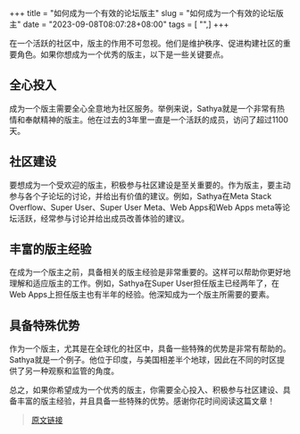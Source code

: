 +++
title = "如何成为一个有效的论坛版主"
slug = "如何成为一个有效的论坛版主"
date = "2023-09-08T08:07:28+08:00"
tags = [ "",]
+++


在一个活跃的社区中，版主的作用不可忽视。他们是维护秩序、促进构建社区的重要角色。如果你想成为一个优秀的版主，以下是一些关键要点。

## 全心投入

成为一个版主需要全心全意地为社区服务。举例来说，Sathya就是一个非常有热情和奉献精神的版主。他在过去的3年里一直是一个活跃的成员，访问了超过1100天。

## 社区建设

要想成为一个受欢迎的版主，积极参与社区建设是至关重要的。作为版主，要主动参与各个子论坛的讨论，并给出有价值的建议。例如，Sathya在Meta Stack Overflow、Super User、Super User Meta、Web Apps和Web Apps meta等论坛活跃，经常参与讨论并给出成员改善体验的建议。

## 丰富的版主经验

在成为一个版主之前，具备相关的版主经验是非常重要的。这样可以帮助你更好地理解和适应版主的工作。例如，Sathya在Super User担任版主已经两年了，在Web Apps上担任版主也有半年的经验。他深知成为一个版主所需要的要素。

## 具备特殊优势

作为一个版主，尤其是在全球化的社区中，具备一些特殊的优势是非常有帮助的。Sathya就是一个例子。他位于印度，与美国相差半个地球，因此在不同的时区提供了另一种观察和监管的角度。

总之，如果你希望成为一个优秀的版主，你需要全心投入、积极参与社区建设、具备丰富的版主经验，并且具备一些特殊的优势。感谢你花时间阅读这篇文章！

> [原文链接](https://stackoverflow.com/questions/46071668/)

